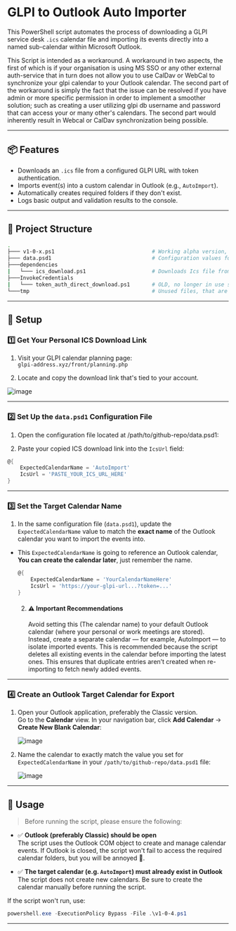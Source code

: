 # GLPI to Outlook Auto Importer

This PowerShell script automates the process of downloading a GLPI service desk `.ics` calendar file and importing its events directly into a named sub-calendar within Microsoft Outlook.

This Script is intended as a workaround. A workaround in two aspects, the first of which is if your organisation is using MS SSO or any other external auth-service that in turn does not allow you to use CalDav or WebCal to synchronize your glpi calendar to your Outlook calendar. The second part of the workaround is simply the fact that the issue can be resolved if you have admin or more specific permission in order to implement a smoother solution; such as creating a user utilizing glpi db username and password that can access your or many other's calendars. The second part would inherently result in Webcal or CalDav synchronization being possible.

---

## 📦 Features

- Downloads an `.ics` file from a configured GLPI URL with token authentication.
- Imports event(s) into a custom calendar in Outlook (e.g., `AutoImport`).
- Automatically creates required folders if they don't exist.
- Logs basic output and validation results to the console.

---

## 📁 Project Structure
``` bash
.
├─── v1-0-x.ps1                               # Working alpha version, current final number varies
├─── data.psd1                                # Configuration values for variables used in script
├───dependencies
|   └─── ics_download.ps1                     # Downloads Ics file from glpi-url specified in data.psd1 
├───InvokeCredentials
|   └─── token_auth_direct_download.ps1       # OLD, no longer in use since authentication does not work due to sso setup
└───tmp                                       # Unused files, that are simple there for test purposes
```

---
## :wrench: Setup

### 1️⃣ Get Your Personal ICS Download Link

1. Visit your GLPI calendar planning page:  
   `glpi-address.xyz/front/planning.php`

2. Locate and copy the download link that's tied to your account.

![image](https://github.com/user-attachments/assets/b5926ea4-262f-44c3-8955-1c4556f4abc5)

---

### 2️⃣ Set Up the `data.psd1` Configuration File

1. Open the configuration file located at /path/to/github-repo/data.psd1:


2. Paste your copied ICS download link into the `IcsUrl` field:

```powershell
@{
    ExpectedCalendarName = 'AutoImport'
    IcsUrl = 'PASTE_YOUR_ICS_URL_HERE'
}
```

---

### 3️⃣ Set the Target Calendar Name

1. In the same configuration file (`data.psd1`), update the `ExpectedCalendarName` value to match the **exact name** of the Outlook calendar you want to import the events into.
- This `ExpectedCalendarName` is going to reference an Outlook calendar, **You can create the calendar later**, just remember the name.

   ```powershell
   @{
       ExpectedCalendarName = 'YourCalendarNameHere'
       IcsUrl = 'https://your-glpi-url...?token=...'
   }
   ```

  2. #### ⚠️ **Important Recommendations**
     Avoid setting this (The calendar name) to your default Outlook calendar (where your personal or work meetings are stored). Instead, create a separate calendar — for example, AutoImport — to isolate imported events. This is recommended because the script deletes all existing events in the calendar before importing the latest ones. This ensures that duplicate entries aren’t created when re-importing to fetch newly added events.

---

### 4️⃣ Create an Outlook Target Calendar for Export

1. Open your Outlook application, preferably the Classic version.  
   Go to the **Calendar** view. In your navigation bar, click **Add Calendar** → **Create New Blank Calendar**:

   ![image](https://github.com/user-attachments/assets/2ec0365c-f709-4713-84cd-033e596124d1)

2. Name the calendar to exactly match the value you set for `ExpectedCalendarName` in your `/path/to/github-repo/data.psd1` file:

   ![image](https://github.com/user-attachments/assets/7796e6d6-cdd1-4bf4-93da-a55db34c9939)


---


## 🚀 Usage

> Before running the script, please ensure the following:

- ✅ **Outlook (preferably Classic) should be open**  
  The script uses the Outlook COM object to create and manage calendar events. If Outlook is closed, the script won't fail to access the required calendar folders, but you will be annoyed 🥲.

- ✅ **The target calendar (e.g. `AutoImport`) must already exist in Outlook**  
  The script does not create new calendars. Be sure to create the calendar manually before running the script.


If the script won't run, use:

```powershell
powershell.exe -ExecutionPolicy Bypass -File .\v1-0-4.ps1
```

---










